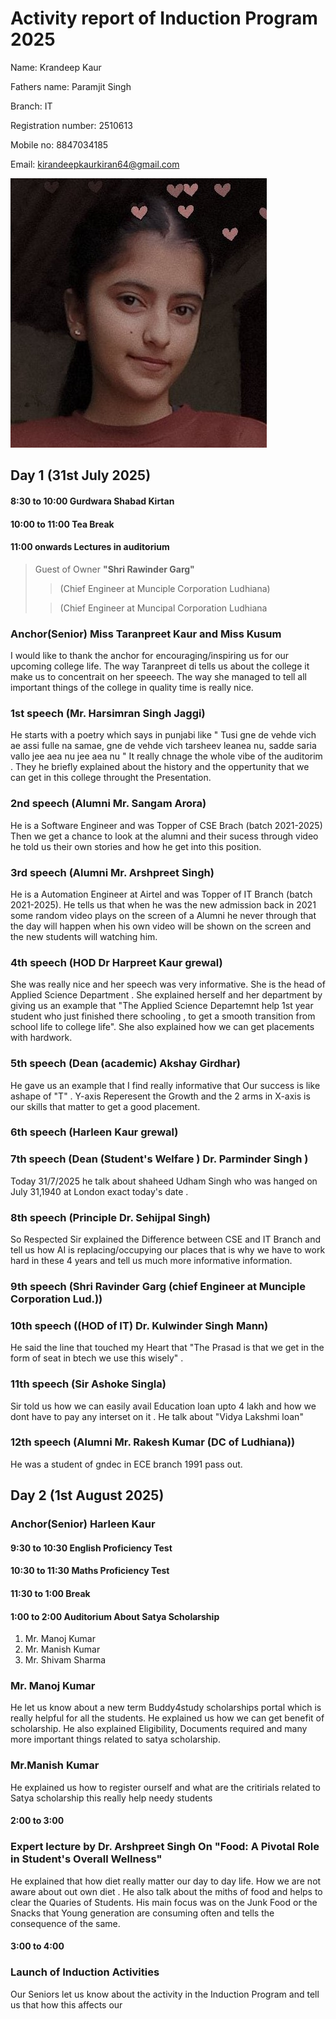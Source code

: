 # Activity report of Induction Program 2025
Name: Krandeep Kaur

Fathers name: Paramjit Singh

Branch: IT

Registration number: 2510613

Mobile no: 8847034185

Email: kirandeepkaurkiran64@gmail.com

![Img](https://github.com/kirandeepkaurkiran64-sys/Induction_response/blob/main/kirandeep%20kaur.jpeg)

## Day 1 (31st July 2025)

#### 8:30 to 10:00 Gurdwara Shabad Kirtan

#### 10:00 to 11:00 Tea Break

#### 11:00 onwards Lectures in auditorium
> Guest of Owner **"Shri Rawinder Garg"**
>
>>(Chief Engineer at Munciple Corporation Ludhiana)
>
>> (Chief Engineer at Muncipal Corporation Ludhiana
### Anchor(Senior) Miss Taranpreet Kaur and Miss Kusum
I would like to thank the anchor for encouraging/inspiring us for our upcoming college life. The way Taranpreet di tells us about the college it make us to concentrait on her speeech. The way she managed to tell all important things of the college in quality time is really nice.

### 1st speech (Mr. Harsimran Singh Jaggi)
He starts with a poetry which says in punjabi like " Tusi gne de vehde vich ae assi fulle na samae, gne de vehde vich tarsheev leanea nu, sadde saria vallo jee aea nu jee aea nu " It really chnage the whole vibe of the auditorim . They he briefly explained about the history and the oppertunity that we can get in this college throught the Presentation. 
     
### 2nd speech (Alumni Mr. Sangam Arora)
He is a Software Engineer and was Topper of CSE Brach (batch 2021-2025)
Then we get a chance to look at the alumni and their sucess through video he told us their own stories and how he get into this position.

### 3rd speech (Alumni Mr. Arshpreet Singh)
He is a Automation Engineer at Airtel and was Topper of IT Branch (batch 2021-2025).
He tells us that when he was the new admission back in 2021 some random video plays on the screen of a Alumni he never through that the day will happen when his own video will be shown on the screen and the new students will watching him.

###   4th speech (HOD Dr Harpreet Kaur grewal)    
She was really nice and her speech was very informative. She is the head of Applied Science Department . She explained herself and her department by giving us an example that "The Applied Science Departemnt help 1st year student who just finished there schooling , to get a smooth transition from school life to college life". She also explained how we can get placements with hardwork.
### 5th speech (Dean (academic) Akshay Girdhar)
He gave us an example that I find really informative that Our success is like ashape of "T" .  Y-axis Reperesent the Growth and the 2 arms in X-axis is our skills that matter to get a good placement.

### 6th speech (Harleen Kaur grewal)

### 7th speech (Dean (Student's Welfare ) Dr. Parminder Singh )
Today 31/7/2025 he talk about shaheed Udham Singh who was hanged on July 31,1940 at London exact today's date .

### 8th speech (Principle Dr. Sehijpal Singh)
So Respected Sir explained the Difference between CSE and IT Branch and tell us how AI is replacing/occupying our places that is why we have to work hard in these 4 years and tell us much more informative information.

### 9th speech (Shri Ravinder Garg (chief Engineer at Munciple Corporation Lud.))

### 10th speech ((HOD of IT) Dr. Kulwinder Singh Mann)
He said the line that touched my Heart that "The Prasad  is that we get in the form of seat in btech we use this wisely" . 

### 11th speech (Sir Ashoke Singla)
Sir told us how we can easily avail Education loan upto 4 lakh and how we dont have to pay any interset on it . He talk about "Vidya Lakshmi loan"

### 12th speech (Alumni Mr. Rakesh Kumar (DC of Ludhiana))
He was a student of gndec in ECE branch 1991 pass out.

## Day 2 (1st August 2025)
### Anchor(Senior) Harleen Kaur
#### 9:30 to 10:30 English Proficiency Test
#### 10:30 to 11:30 Maths Proficiency Test
#### 11:30 to 1:00 Break
#### 1:00 to 2:00 Auditorium About Satya Scholarship
 1. Mr. Manoj Kumar
 2. Mr. Manish Kumar
 3. Mr. Shivam Sharma
### Mr. Manoj Kumar
He let us know about a new term Buddy4study scholarships portal which is really helpful for all the students. 
He explained us how we can get benefit of scholarship. He also explained Eligibility, Documents required and many more important things related to satya scholarship. 
### Mr.Manish Kumar
He explained us how to register ourself and what are the critirials related to Satya scholarship this really help needy students
#### 2:00 to 3:00 
### Expert lecture by Dr. Arshpreet Singh On "Food: A Pivotal Role in Student's Overall Wellness"
He explained that how diet really matter our day to day life. How we are not aware about out own diet . He also talk about the miths of food and helps to clear the Quaries of Students. His main focus was on the Junk Food or the Snacks that Young generation are consuming often and tells the consequence of the same.
#### 3:00 to 4:00 
### Launch of Induction Activities
Our Seniors let us know about the activity in the Induction Program and tell us that how this affects our

